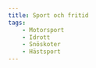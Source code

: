 ```yaml
---
title: Sport och fritid
tags:
    - Motorsport
    - Idrott
    - Snöskoter
    - Hästsport
---
```

